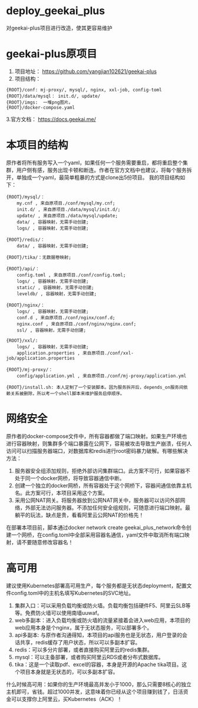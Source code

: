 # deploy_geekai_plus
对geekai-plus项目进行改造，使其更容易维护

# geekai-plus原项目
1. 项目地址： https://github.com/yangjian102621/geekai-plus
2. 项目结构：
```
{ROOT}/conf: mj-proxy/, mysql/, nginx, xxl-job, config-toml
{ROOT}/data/mysql： init.d/, update/
{ROOT}/imgs:  一堆png图片。
{ROOT}/docker-compose.yaml
```
3.官方文档：  https://docs.geekai.me/

# 本项目的结构
原作者将所有服务写入一个yaml，如果任何一个服务需要重启，都将重启整个集群，用户侧有感，服务出现卡顿和断连。作者在官方文档中也建议，将每个服务拆开，单独成一个yaml，最简单粗暴的方式是clone出5份项目。
我的项目结构如下：
```
{ROOT}/mysql/：
    my.cnf , 来自原项目./conf/mysql/my.cnf;
    init.d/ , 来自原项目./data/mysql/init.d/;
    update/ , 来自原项目./data/mysql/update;
    data/ , 容器映射，无需手动创建;
    logs/ , 容器映射，无需手动创建;

{ROOT}/redis/：
    data/ , 容器映射，无需手动创建;

{ROOT}/tika/：无数据卷映射;

{ROOT}/api/：
    config.toml , 来自原项目./conf/config.toml;
    logs/ , 容器映射，无需手动创建;
    static/ , 容器映射，无需手动创建;
    leveldb/ , 容器映射，无需手动创建;

{ROOT}/nginx/：
    logs/ , 容器映射，无需手动创建;
    conf.d , 来自原项目./conf/nginx/conf.d;
    nginx.conf , 来自原项目./conf/nginx/nginx.conf;
    ssl/ , 容器映射，无需手动创建;

{ROOT}/xxl/:
    logs/ , 容器映射，无需手动创建;
    application.properties , 来自原项目./conf/xxl-job/application.properties

{ROOT}/mj-proxy/：
    config/application.yml , 来自原项目./conf/mj-proxy/application.yml

{ROOT}/install.sh: 本人定制了一个安装脚本。因为服务拆开后，depends_on服务间依赖关系被删除，所以考一个shell脚本来维护服务启停顺序。
```

# 网络安全
原作者的docker-compose文件中，所有容器都做了端口映射。如果生产环境也进行容器映射，则集群多个端口暴露在公网下，容易被攻击导致生产崩溃，任何人访问可以扫描服务器端口，对数据库和redis进行root密码暴力破解。有哪些解决方法：
1. 服务器安全组添加规则，拒绝外部访问集群端口。此方案不可行，如果容器不处于同一个docker网桥，将导致容器通信中断。
2. 创建一个独立的docker网桥，所有容器处于这个网桥下，容器间通信依靠主机名。此方案可行，本项目采用这个方案。
3. 采用公网NAT网关。将服务器放到公网NAT网关中，服务器可以访问外部网络，外部无法访问服务器。不添加任何安全组规则，可随意进行端口映射。最躺平的玩法，缺点是贵，看看阿里云公网NAT的价格先！

在部署本项目前，脚本通过docker network create geekai_plus_network命令创建一个网桥，在config.toml中全部采用容器名通信，yaml文件中取消所有端口映射，请不要随意修改容器名！

# 高可用
建议使用Kubernetes部署高可用生产，每个服务都是无状态deployment，配置文件config.toml中的主机名填写Kubernetes的SVC地址。
1. 集群入口：可以采用负载均衡或防火墙。负载均衡包括硬件F5、阿里云SLB等等。免费防火墙可以使用南墙uuwaf。
2. web多副本：进入负载均衡或防火墙的流量紧接着会进入web应用，本项目的web应用本身是个nginx，属于无状态服务，可以部署多个。
3. api多副本: 与原作者沟通得知，本项目的api服务也是无状态，用户登录的会话共享，redis缓存了用户状态，所以可以多副本扩容。
4. redis：可以多分片部署，或者直接购买阿里云的redis集群。
5. mysql：可以主备部署，或者购买阿里云RDS或者分布式数据库。
6. tika：这是一个读取pdf、excel的容器，本身是开源的Apache tika项目。这个项目本身就是无状态的，可以多副本扩容。

什么时候高可用：如果你的生产环境最高并发小于1000，那么只需要8核心的独立主机即可，省钱。超过1000并发，这意味着你已经从这个项目赚到钱了，日活资金可以支撑你上阿里云，买Kubernetes（ACK）！

